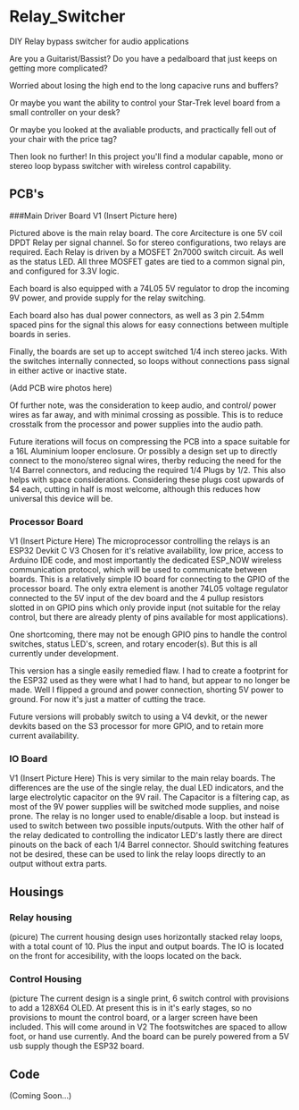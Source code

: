 # Relay_Switcher
DIY Relay bypass switcher for audio applications

Are you a Guitarist/Bassist?  Do you have a pedalboard that just keeps on getting more complicated?

Worried about losing the high end to the long capacive runs and buffers?

Or maybe you want the ability to control your Star-Trek level board from a small controller on your desk?

Or maybe you looked at the avaliable products, and practically fell out of your chair with the price tag?

Then look no further! In this project you'll find a modular capable, mono or stereo loop bypass switcher with wireless control capability.
## PCB's
###Main Driver Board
V1
(Insert Picture here)

Pictured above is the main relay board. The core Arcitecture is one 5V coil DPDT Relay per signal channel. So for stereo configurations, two relays are required.
Each Relay is driven by a MOSFET 2n7000 switch circuit. As well as the status LED. All three MOSFET gates are tied to a common signal pin, and configured for 3.3V logic.

Each board is also equipped with a 74L05 5V regulator to drop the incoming 9V power, and provide supply for the relay switching.

Each board also has dual power connectors, as well as 3 pin 2.54mm spaced pins for the signal  this alows for easy connections between multiple boards in series.

Finally, the boards are set up to accept switched 1/4 inch stereo jacks. With the switches internally connected, so loops without connections pass signal in either active or inactive state.

(Add PCB wire photos here)

Of further note, was the consideration to keep audio, and control/ power wires as far away, and with minimal crossing as possible. This is to reduce crosstalk from the processor and power supplies into the audio path.

Future iterations will focus on compressing the PCB into a space suitable for a 16L Aluminium looper enclosure. Or possibly a design set up to directly connect to the mono/stereo signal wires, therby reducing the need for the 1/4 Barrel connectors, and reducing the required 1/4 Plugs by 1/2.  This also helps with space considerations.  Considering these plugs cost upwards of $4 each, cutting in half is most welcome, although this reduces how universal this device will be.

### Processor Board
V1
(Insert Picture Here)
The microprocessor controlling the relays is an ESP32 Devkit C V3 Chosen for it's relative availability, low price, access to Arduino IDE code, and most importantly the dedicated ESP_NOW wireless communication protocol, which will be used to communicate between boards.
This is a relatively simple IO board for connecting to the GPIO of the processor board. The only extra element is another 74L05 voltage regulator connected to the 5V input of the dev board and the 4 pullup resistors slotted in on GPIO pins which only provide input (not suitable for the relay control, but there are already plenty of pins available for most applications).

One shortcoming, there may not be enough GPIO pins to handle the control switches, status LED's, screen, and rotary encoder(s). But this is all currently under development.

This version has a single easily remedied flaw. I had to create a footprint for the ESP32 used as they were what I had to hand, but appear to no longer be made. Well I flipped a ground and power connection, shorting 5V power to ground. For now it's just a matter of cutting the trace.

Future versions will probably switch to using a V4 devkit, or the newer devkits based on the S3 processor for more GPIO, and to retain more current availability. 

### IO Board
V1
(Insert Picture Here)
This is very similar to the main relay boards.
The differences are the use of the single relay, the dual LED indicators, and the large electrolytic capacitor on the 9V rail.
The Capacitor is a filtering cap, as most of the 9V power supplies will be switched mode supplies, and noise prone.
The relay is no longer used to enable/disable a loop. but instead is used to switch between two possible inputs/outputs. With the other half of the relay dedicated to controlling the indicator LED's
lastly there are direct pinouts on the back of each 1/4 Barrel connector. Should switching features not be desired, these can be used to link the relay loops directly to an output without extra parts.

## Housings
### Relay housing
(picure)
The current housing design uses horizontally stacked relay loops, with a total count of 10. Plus the input and output boards. The IO is located on the front for accesibility, with the loops located on the back.

### Control Housing
(picture
The current design is a single print, 6 switch control with provisions to add a 128X64 OLED.
At present this is in it's early stages, so no provisions to mount the control board, or a larger screen have been included. This will come around in V2  The footswitches are spaced to allow foot, or hand use currently. And the board can be purely powered from a 5V usb supply though the ESP32 board.

## Code
(Coming Soon...)


